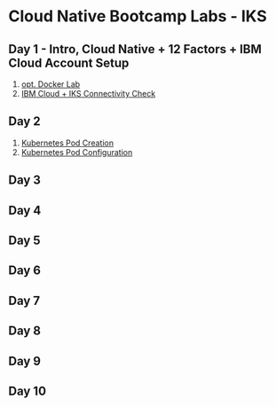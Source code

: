 # Cloud Native Bootcamp Labs - IKS

## Day 1 - Intro, Cloud Native + 12 Factors + IBM Cloud Account Setup

1. [opt. Docker Lab](./lab-01-docker.md)
1. [IBM Cloud + IKS Connectivity Check](./lab-02-connectivity.md)

## Day 2

1. [Kubernetes Pod Creation](./lab-03-kube-pod.md)
1. [Kubernetes Pod Configuration](./lab-04-kube-pod-config.md)

## Day 3

## Day 4

## Day 5

## Day 6

## Day 7

## Day 8

## Day 9

## Day 10
